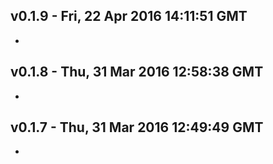 v0.1.9 - Fri, 22 Apr 2016 14:11:51 GMT
--------------------------------------

- 


v0.1.8 - Thu, 31 Mar 2016 12:58:38 GMT
--------------------------------------

- 


v0.1.7 - Thu, 31 Mar 2016 12:49:49 GMT
--------------------------------------

- 


